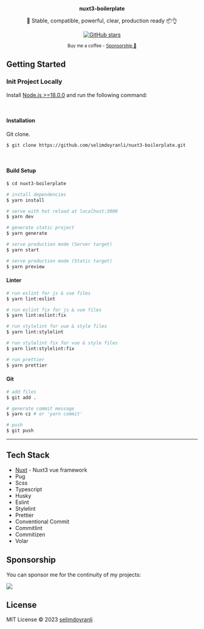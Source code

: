 <br>

<p align="center">
<b>nuxt3-boilerplate</b>
</p>

<p align="center">
💚 Stable, compatible, powerful, clear, production ready 📦👌
</p>

<p align="center">
<a href="https://github.com/selimdoyranli/nuxt3-boilerplate" target="__blank"><img alt="GitHub stars" src="https://img.shields.io/github/stars/selimdoyranli/nuxt3-boilerplate?style=social"></a>
</p>

<div align="center">
<sub>Buy me a coffee - <a href="https://www.buymeacoffee.com/selimdoyranli">Sponsorship 💖</a></sub><br>
</div>

## Getting Started

### Init Project Locally

Install [Node.js >=18.0.0](https://nodejs.org/) and run the following command:

&nbsp;

#### Installation

Git clone.

```bash
$ git clone https://github.com/selimdoyranli/nuxt3-boilerplate.git
```

&nbsp;

#### Build Setup

```bash
$ cd nuxt3-boilerplate

# install dependencies
$ yarn install

# serve with hot reload at localhost:3000
$ yarn dev

# generate static project
$ yarn generate

# serve production mode (Server target)
$ yarn start

# serve production mode (Static target)
$ yarn preview

```

#### Linter

```bash
# run eslint for js & vue files
$ yarn lint:eslint

# run eslint fix for js & vue files
$ yarn lint:eslint:fix

# run stylelint for vue & style files
$ yarn lint:stylelint

# run stylelint fix for vue & style files
$ yarn lint:stylelint:fix

# run prettier
$ yarn prettier

```

#### Git

```bash
# add files
$ git add .

# generate commit message
$ yarn cz # or 'yarn commit'

# push
$ git push

```

---

## Tech Stack

- [Nuxt](https://nuxtjs.org) - Nuxt3 vue framework
- Pug
- Scss
- Typescript
- Husky
- Eslint
- Stylelint
- Prettier
- Conventional Commit
- Commitlint
- Commitizen
- Volar

## Sponsorship

You can sponsor me for the continuity of my projects:

<p align="left">
  <a href="https://buymeacoffee.com/selimdoyranli">
    <img src='https://www.buymeacoffee.com/assets/img/custom_images/yellow_img.png'/>
  </a>
</p>

## License

MIT License © 2023 [selimdoyranli](https://github.com/selimdoyranli)
